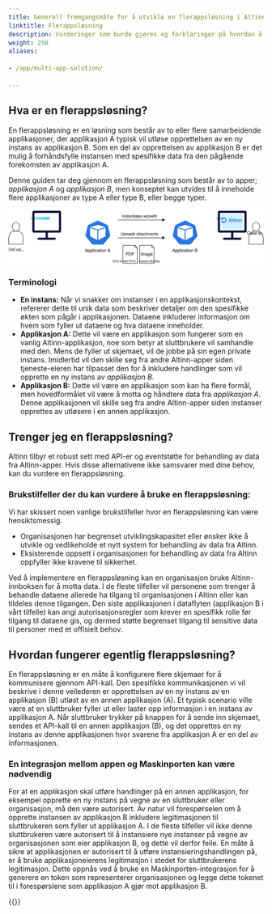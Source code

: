 ```yaml
---
title: Generell fremgangsmåte for å utvikle en flerappsløsning i Altinn
linktitle: Flerappsløsning
description: Vurderinger som burde gjøres og forklaringer på hvordan å gå frem når man utvikler en flerappsløsning
weight: 250
aliases:

- /app/multi-app-solution/

---
```


## Hva er en flerappsløsning?

En flerappsløsning er en løsning som består av to eller flere
samarbeidende applikasjoner, der applikasjon A typisk vil utløse
opprettelsen av en ny
instans av applikasjon B. Som en del av
opprettelsen av applikasjon B er det mulig å
forhåndsfylle instansen med spesifikke data fra den pågående
forekomsten av applikasjon A.

Denne guiden tar deg gjennom en flerappsløsning som består av to
apper; _applikasjon A_ og _applikasjon B_,
men konseptet kan utvides til å inneholde flere applikasjoner av
type A eller type B, eller begge typer.

![Eksempelarkitektur for en flerapp-løsning](multi-app-architecture.drawio.svg)

### Terminologi

- **En instans:** Når vi snakker om instanser i en
  applikasjonskontekst, refererer dette til unik data som beskriver
  detaljer om den spesifikke økten som pågår i applikasjonen.
  Dataene inkluderer informasjon om hvem som fyller ut
  dataene og hva dataene inneholder.
- **Applikasjon A:** Dette vil være en applikasjon som fungerer som en vanlig
  Altinn-applikasjon, noe som betyr at
  sluttbrukere vil samhandle med den. Mens de fyller ut skjemaet, vil de
  jobbe på sin egen private instans. Imidlertid
  vil den skille seg fra andre Altinn-apper siden tjeneste-eieren
  har tilpasset den for å inkludere handlinger som
  vil opprette en ny instans av _applikasjon B_.
- **Applikasjon B:** Dette vil være en applikasjon som kan ha flere
  formål, men hovedformålet vil være
  å motta og håndtere data fra _applikasjon A_.
  Denne applikasjonen vil skille seg fra
  andre Altinn-apper siden instanser opprettes av
  utløsere i en annen applikasjon.

## Trenger jeg en flerappsløsning?

Altinn tilbyr et robust sett med API-er og eventstøtte for behandling av data fra Altinn-apper. Hvis disse
alternativene ikke
samsvarer med dine behov, kan du vurdere en flerappsløsning.

### Brukstilfeller der du kan vurdere å bruke en flerappsløsning:

Vi har skissert noen vanlige brukstilfeller hvor en flerappsløsning kan være hensiktsmessig.

- Organisasjonen har begrenset utviklingskapasitet eller ønsker ikke
  å utvikle og vedlikeholde et nytt system for behandling av data fra
  Altinn.
- Eksisterende oppsett i organisasjonen for behandling av data fra
  Altinn oppfyller ikke kravene til sikkerhet.

Ved å implementere en flerappsløsning kan en organisasjon bruke Altinn-innboksen for å motta data. I
de fleste tilfeller vil personene som trenger å behandle dataene allerede ha tilgang til organisasjonen i Altinn eller
kan
tildeles denne tilgangen. Den siste applikasjonen i dataflyten (applikasjon B i vårt tilfelle) kan angi
autorisasjonsregler
som krever en spesifikk rolle før tilgang til dataene gis, og dermed støtte begrenset tilgang til sensitive data til
personer med et offisielt behov.

## Hvordan fungerer egentlig flerappsløsning?

En flerappsløsning er en måte å konfigurere flere skjemaer for å kommunisere gjennom API-kall. Den spesifikke
kommunikasjonen
vi vil beskrive i denne veilederen er opprettelsen av en ny instans av en applikasjon (B) utløst av en annen
applikasjon
(A). Et typisk scenario ville være at en sluttbruker fyller ut eller laster opp informasjon i en instans av
applikasjon A. Når sluttbruker trykker
på knappen for å sende inn skjemaet, sendes et API-kall til en annen applikasjon (B), og det opprettes en ny instans
av denne applikasjonen hvor
svarene fra applikasjon A er en del av informasjonen.

### En integrasjon mellom appen og Maskinporten kan være nødvendig

For at en applikasjon skal utføre handlinger på en annen applikasjon, for eksempel opprette en ny instans på vegne av
en sluttbruker eller organisasjon, må den være autorisert.
Av natur vil forespørselen om å opprette instansen av applikasjon B inkludere legitimasjonen til sluttbrukeren
som fyller ut applikasjon A.
I de fleste tilfeller vil ikke denne sluttbrukeren være autorisert til å instansiere nye instanser på vegne av
organisasjonen som eier applikasjon B, og dette vil derfor feile.
En måte å sikre at applikasjonen er autorisert til å utføre instansieringshandlingen på, er å bruke
applikasjoneierens legitimasjon i stedet for sluttbrukerens legitimasjon.
Dette oppnås ved å bruke en Maskinporten-integrasjon for å generere en token som representerer organisasjonen
og legge dette tokenet til i forespørslene som applikasjon A gjør mot applikasjon B.

{{<children description="true" />}}